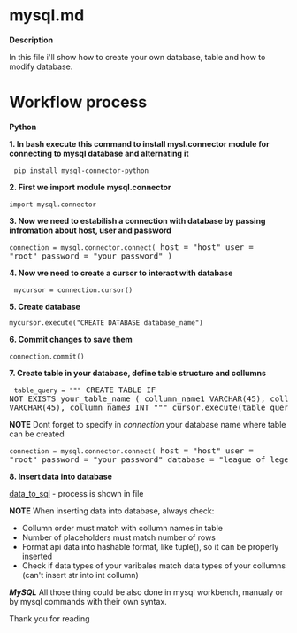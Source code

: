 # mysql.md

**Description**

In this file i'll show how to create your own database, table and how to modify database.

# Workflow process

 **Python**


  **1. In bash execute this command to install mysl.connector module for connecting to mysql database and alternating it**
     <pre>
       `
       pip install mysql-connector-python
       `
     </pre>

     
  **2. First we import module mysql.connector**
     <pre>
       `
       import mysql.connector
       `
     </pre>

      
  **3. Now we need to estabilish a connection with database by passing infromation about host, user and password**
        <pre>
          ```connection = mysql.connector.connect(```
          host = "host"
          user = "root"
          password = "your_password"
          )
        </pre>

     
  **4. Now we need to create a cursor to interact with database**
     <pre>
       `
       mycursor = connection.cursor()
       `
     </pre>

     
  **5. Create database**
     <pre>
      `
      mycursor.execute("CREATE DATABASE database_name")
      `
     </pre>

     
  **6. Commit changes to save them**
     <pre>
     `
     connection.commit()
     `
     </pre>


  **7. Create table in your database, define table structure and collumns**
     <pre>
     ```table_query = """```
     CREATE TABLE IF NOT EXISTS your_table_name (
     collumn_name1 VARCHAR(45),
     collumn_name2 VARCHAR(45),
     collumn_name3 INT
     """
     cursor.execute(table_query)
     </pre>

  **NOTE**
  Dont forget to specify in *connection* your database name where table can be created
    <pre>
    ```connection = mysql.connector.connect(```
    host = "host"
    user = "root"
    password = "your_password"
    database = "league_of_legends"
    )
    </pre>
  
  **8. Insert data into database**
  <p>
    
  [data_to_sql](riotapi_mysql/data_to_sql.py) - process is shown in file

  </p>

  **NOTE**
  When inserting data into database, always check:
  - Collumn order must match with collumn names in table
  - Number of placeholders must match number of rows
  - Format api data into hashable format, like tuple(), so it can be properly inserted
  - Check if data types of your varibales match data types of your collumns (can't insert str into int collumn)

  ***MySQL***
  All those thing could be also done in mysql workbench, manualy or by mysql commands with their own syntax.

  Thank you for reading





     


  

